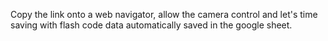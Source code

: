 Copy the link onto a web navigator, allow the camera control and let's time saving with flash code data automatically saved in the google sheet.
